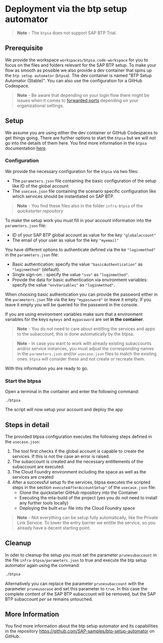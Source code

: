 # Deployment via the btp setup automator

> **Note** - The `btpsa` does not support SAP BTP Trial.

## Prerequisite

We provide the workspace `workspaces/btpsa.code-workspace` for you to focus on the files and folders relevant for the SAP BTP setup. To make your flow as smooth as possible we also provide a dev container that spins up the `btp setup automator` (`btpsa`). The dev container is named "BTP Setup Automator (Stable)". You can also use the configuration for a GitHub Codespace.

> **Note** - Be aware that depending on your login flow there might be issues when it comes to [forwarded ports](https://docs.github.com/en/codespaces/managing-codespaces-for-your-organization/restricting-the-visibility-of-forwarded-ports) depending on your organizational settings.

## Setup

We assume you are using either the dev container or GitHub Codespaces to get things going. There are further options to start the `btpsa` but we will not go into the details of them here. You find more information in the `btpsa` documentation [here](https://github.com/SAP-samples/btp-setup-automator/blob/main/docs/BASIC_SETUP.md).

### Configuration

We provide the necessary configuration for the `btpsa` via two files:

- The `parameters.json` file containing the basic configuration of the setup like ID of the global account
- The `usecase.json` file containing the scenario specific configuration like which services should be instantiated on SAP BTP.

> **Note** - You find these files also in the folder `infra-btpsa` of the *quickstarter repository*

To make the setup work you must fill in your account information into the `parameters.json` file:

- ID of your SAP BTP global account as value for the key `"globalaccount"`
- The email of your user as value for the key `"myemail"`

You have different options to authenticate defined via the ke `"loginmethod"` in the `parameters.json` file:

- Basic authentication: specify the value `"basicAuthentication"` as `"loginmethod"` (default).
- Single sign-on: : specify the value `"sso"` as `"loginmethod"`.
- Provide the data for basic authentication via environment variables: specify the value `"envVariables"` as `"loginmethod"`.

When choosing basic authentication you can provide the password either in the `parameters.json` file via the key `"mypassword"` or leave it empty. If you leave it empty you will be queried for the password in the console.

If you are using environment variables make sure that a environment variables for the keys `mykeys` and `mypassword` are set **in the container**.

> **Note** - You do not need to care about entitling the services and apps to the subaccount, this is done automatically by the btpsa.

> **Note** - In case you want to work with already existing subaccounts and/or service instances, you must adjust the corresponding names in the `parameters.json` and/or `usecase.json` files to match the existing ones. `btpsa` will consider these and not create or recreate them.

With this information you are ready to go.

### Start the btpsa

Open a terminal in the container and enter the following command:

```ash
./btpsa
```

The script will now setup your account and deploy the app

## Steps in detail

The provided btpsa configuration executes the following steps defined in the `usecase.json`:

1. The tool first checks if the global account is capable to create the services. If this is not the case an error is raised.
2. The subaccount is created and the necessary entitlements of the subaccount are executed.
3. The Cloud Foundry environment including the space as well as the services are created
4. After a successful setup fo the services, btpsa executes the scripted steps in the section `executeAfterAccountSetup"` of the `usecase.json` file:
   - Clone the quickstarter GitHub repository into the Container
   - Executing the mta-build of the project (yes you do not need to install any further tools locally)
   - Deploying the built `mtar` file into the Cloud Foundry space 

> **Note** - Not everything can be setup fully automatically, like the Private Link Service. To lower the entry barrier we entitle the service, so you already have a decent starting point.

## Cleanup

In oder to cleanup the setup you must set the parameter `prunesubaccount` in the file `infra-btpsa/parameters.json` to true and execute the btp setup automator again using the command:

```bash
./btpsa
```

Alternatively you can replace the parameter `prunesubaccount` with the parameter `pruneusecase` and set this parameter to `true`. In this case the complete content of the SAP BTP subaccount will be removed, but the SAP BTP subaccount *per se* remains untouched.

## More Information

You find more information about the btp setup automator and its capabilities in the repository <https://github.com/SAP-samples/btp-setup-automator> on GitHub.
